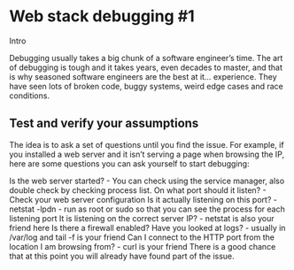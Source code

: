 # Web stack debugging #1

Intro

Debugging usually takes a big chunk of a software engineer’s time. The art of debugging is tough and it takes years, even decades to master, and that is why seasoned software engineers are the best at it… experience. They have seen lots of broken code, buggy systems, weird edge cases and race conditions.

## Test and verify your assumptions

The idea is to ask a set of questions until you find the issue. For example, if you installed a web server and it isn’t serving a page when browsing the IP, here are some questions you can ask yourself to start debugging:

Is the web server started? - You can check using the service manager, also double check by checking process list.
On what port should it listen? - Check your web server configuration
Is it actually listening on this port? - netstat -lpdn - run as root or sudo so that you can see the process for each listening port
It is listening on the correct server IP? - netstat is also your friend here
Is there a firewall enabled?
Have you looked at logs? - usually in /var/log and tail -f is your friend
Can I connect to the HTTP port from the location I am browsing from? - curl is your friend
There is a good chance that at this point you will already have found part of the issue.